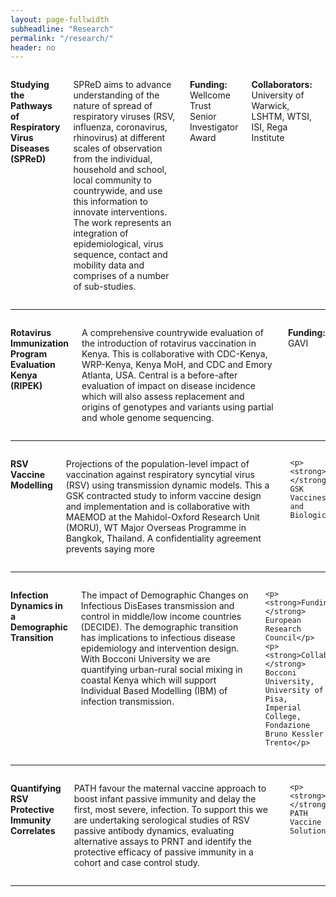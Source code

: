 ```yaml
---
layout: page-fullwidth
subheadline: "Research"
permalink: "/research/"
header: no
---
```


<div class="row">
 <div class="large-4 columns">
  <img src="{{ site.url }}/images/spred.png" alt="">
 </div>
    
<div class="large-8 columns">
 <p><strong>Studying the Pathways of Respiratory Virus Diseases (SPReD)</strong></p>
  
  <p class="text-justify">
   SPReD aims to advance understanding of the nature of spread of respiratory viruses (RSV, influenza, coronavirus, rhinovirus) at 
   different scales of observation from the individual, household and school, local community to countrywide, 
   and use this information to innovate interventions.  The work represents an integration of epidemiological, 
   virus sequence, contact and mobility data and comprises of a number of sub-studies.
   </p>
       
 <p><strong>Funding:</strong> Wellcome Trust Senior Investigator Award</p>
       
  <p><b>Collaborators:</b> University of Warwick, LSHTM, WTSI, ISI, Rega Institute </p>
<div>

<!--
<ul>
 <li><a href="{{ site.url }}/spred-kenya">Country-SPReD</a></li>
 <li><a href="{{ site.url }}/local-spred">Local-SPReD</a></li>
 <li><a href="{{ site.url }}/whole-genome-household-study">Household study</a></li>
 <li><a href="{{ site.url }}/minority-variants-study">Role of minority variants</a></li>
 <li><a href="{{ site.url }}/WAIFW">Epidemiological and genetic sequence modelling</a></li>
 <li><a href="{{ site.url }}/rsv-on1-phylogeography">Phylogeography of RSV ON1</a></li>
 <li><a href="{{ site.url }}/rfid-contacts-study">The RFID contacts study</a></li>
</ul>
-->

  </div>
</div>
</div><!-- /.row -->

<hr>

 <div class="row">
  <div class="large-4 columns">
  <img src="{{ site.url }}/images/rota_positive_2010_2016.png" alt="">
  </div>

  <div class="large-8 columns">
  <p><strong>Rotavirus Immunization Program Evaluation Kenya (RIPEK)</strong></p>
  <p class="text-justify">
  A comprehensive countrywide evaluation of the introduction of rotavirus vaccination in Kenya. This is collaborative with CDC-Kenya, WRP-Kenya,
  Kenya MoH, and CDC and Emory Atlanta, USA.  Central is a before-after evaluation of impact on disease incidence which will also assess 
  replacement and origins of genotypes and variants using partial and whole genome sequencing. 
  </p>
  
  <p><strong>Funding:</strong> GAVI</p>

  </div>
</div>

<hr>

<div class="row">
  <div class="large-4 columns">
  <img src="{{ site.url }}/images/rsv-modelling-1.png" alt="">
  </div>

  <div class="large-8 columns">
  <p><strong>RSV Vaccine Modelling </strong></p>
  <p class="text-justify">
  Projections of the population-level impact of vaccination against respiratory syncytial virus (RSV) using transmission dynamic models. 
  This a GSK contracted study to inform vaccine design and implementation and is collaborative with MAEMOD at the Mahidol-Oxford Research 
  Unit (MORU), WT Major Overseas Programme in Bangkok, Thailand.  A confidentiality agreement prevents saying more
  </p>
    
    <p><strong>Funding:</strong> GSK Vaccines and Biologicals</p>

  </div>
</div>

<hr>

<div class="row">
  <div class="large-4 columns">
  <img src="{{ site.url }}/images/decide.png" alt="">
  </div>

  <div class="large-8 columns">
  <p><strong>Infection Dynamics in a Demographic Transition</strong></p>
  <p class="text-justify">
  The impact of Demographic Changes on Infectious DisEases transmission and control in middle/low income countries (DECIDE). 
  The demographic transition has implications to infectious disease epidemiology and intervention design. With Bocconi University 
  we are quantifying urban-rural social mixing in coastal Kenya which will support Individual Based Modelling (IBM) of infection transmission.  
  </p>
    
    <p><strong>Funding:</strong> European Research Council</p>
    <p><strong>Collaborations:</strong> Bocconi University, University of Pisa, Imperial College, Fondazione Bruno Kessler Trento</p>

  </div>
</div>

<hr>

<div class="row">
  <div class="large-4 columns">
  <img src="{{ site.url }}/images/path.png" alt="">
  </div>

  <div class="large-8 columns">
  <p><strong>Quantifying RSV Protective Immunity Correlates</strong></p>
  
  <p class="text-justify">
  PATH favour the maternal vaccine approach to boost infant passive immunity and delay the first, most severe, infection. 
  To support this we are undertaking serological studies of RSV passive antibody dynamics, evaluating alternative assays 
  to PRNT and identify the protective efficacy of passive immunity in a cohort and case control study.
  </p>
    
    <p><strong>Funding:</strong> PATH Vaccine Solutions</p>

  </div>
</div>

<hr>


